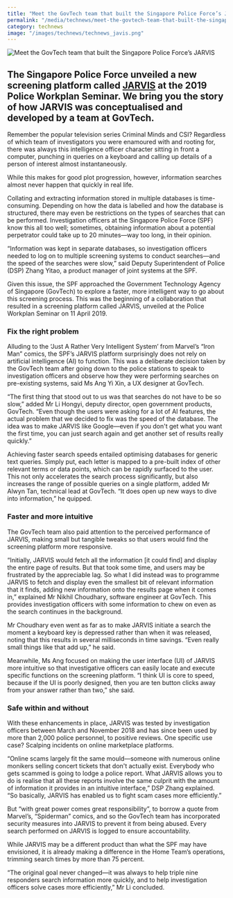 ```yaml
---
title: "Meet the GovTech team that built the Singapore Police Force’s JARVIS"
permalink: "/media/technews/meet-the-govtech-team-that-built-the-singapore-police-force-jarvis"
category: technews
image: "/images/technews/technews_javis.png"
---
```


![Meet the GovTech team that built the Singapore Police Force’s JARVIS](/images/technews/technews_javis.png)

The Singapore Police Force unveiled a new screening platform called [JARVIS](https://www.police.gov.sg/news-and-publications/features/Police%20Workplan%20Seminar%202019%20-%20A%20Smart%20Force%20for%20the%20Nation) at the 2019 Police Workplan Seminar. We bring you the story of how JARVIS was conceptualised and developed by a team at GovTech.
---

Remember the popular television series Criminal Minds and CSI? Regardless of which team of investigators you were enamoured with and rooting for, there was always this intelligence officer character sitting in front a computer, punching in queries on a keyboard and calling up details of a person of interest almost instantaneously. 
 
While this makes for good plot progression, however, information searches almost never happen that quickly in real life.
 
Collating and extracting information stored in multiple databases is time-consuming. Depending on how the data is labelled and how the database is structured, there may even be restrictions on the types of searches that can be performed. Investigation officers at the Singapore Police Force (SPF) know this all too well; sometimes, obtaining information about a potential perpetrator could take up to 20 minutes—way too long, in their opinion.
 
“Information was kept in separate databases, so investigation officers needed to log on to multiple screening systems to conduct searches—and the speed of the searches were slow,” said Deputy Superintendent of Police (DSP) Zhang Yitao, a product manager of joint systems at the SPF.
 
Given this issue, the SPF approached the Government Technology Agency of Singapore (GovTech) to explore a faster, more intelligent way to go about this screening process. This was the beginning of a collaboration that resulted in a screening platform called JARVIS, unveiled at the Police Workplan Seminar on 11 April 2019.
 
### **Fix the right problem**
 
Alluding to the ‘Just A Rather Very Intelligent System’ from Marvel’s “Iron Man” comics, the SPF’s JARVIS platform surprisingly does not rely on artificial intelligence (AI) to function. This was a deliberate decision taken by the GovTech team after going down to the police stations to speak to investigation officers and observe how they were performing searches on pre-existing systems, said Ms Ang Yi Xin, a UX designer at GovTech.
 
“The first thing that stood out to us was that searches do not have to be so slow,” added Mr Li Hongyi, deputy director, open government products, GovTech. “Even though the users were asking for a lot of AI features, the actual problem that we decided to fix was the speed of the database. The idea was to make JARVIS like Google—even if you don't get what you want the first time, you can just search again and get another set of results really quickly.”
 
Achieving faster search speeds entailed optimising databases for generic text queries. Simply put, each letter is mapped to a pre-built index of other relevant terms or data points, which can be rapidly surfaced to the user. This not only accelerates the search process significantly, but also increases the range of possible queries on a single platform, added Mr Alwyn Tan, technical lead at GovTech. “It does open up new ways to dive into information,” he quipped.
 
### **Faster and more intuitive**
 
The GovTech team also paid attention to the perceived performance of JARVIS, making small but tangible tweaks so that users would find the screening platform more responsive.
 
“Initially, JARVIS would fetch all the information [it could find] and display the entire page of results. But that took some time, and users may be frustrated by the appreciable lag. So what I did instead was to programme JARVIS to fetch and display even the smallest bit of relevant information that it finds, adding new information onto the results page when it comes in,” explained Mr Nikhil Choudhary,  software engineer at GovTech. This provides investigation officers with some information to chew on even as the search continues in the background.
 
Mr Choudhary even went as far as to make JARVIS initiate a search the moment a keyboard key is depressed rather than when it was released, noting that this results in several milliseconds in time savings. “Even really small things like that add up,” he said.
 
Meanwhile, Ms Ang focused on making the user interface (UI) of JARVIS more intuitive so that investigative officers can easily locate and execute specific functions on the screening platform. “I think UI is core to speed, because if the UI is poorly designed, then you are ten button clicks away from your answer rather than two,” she said.

### **Safe within and without**
 
With these enhancements in place, JARVIS was tested by investigation officers between March and November 2018 and has since been used by more than 2,000 police personnel, to positive reviews. One specific use case? Scalping incidents on online marketplace platforms.
 
“Online scams largely fit the same mould—someone with numerous online monikers selling concert tickets that don't actually exist. Everybody who gets scammed is going to lodge a police report. What JARVIS allows you to do is realise that all these reports involve the same culprit with the amount of information it provides in an intuitive interface,” DSP Zhang explained. “So basically, JARVIS has enabled us to fight scam cases more efficiently.”
 
But “with great power comes great responsibility”, to borrow a quote from Marvel’s, “Spiderman” comics, and so the GovTech team has incorporated security measures into JARVIS to prevent it from being abused. Every search performed on JARVIS is logged to ensure accountability.
 
While JARVIS may be a different product than what the SPF may have envisioned, it is already making a difference in the Home Team’s operations, trimming search times by more than 75 percent.
 
“The original goal never changed—it was always to help triple nine responders search information more quickly, and to help investigation officers solve cases more efficiently,” Mr Li concluded.
